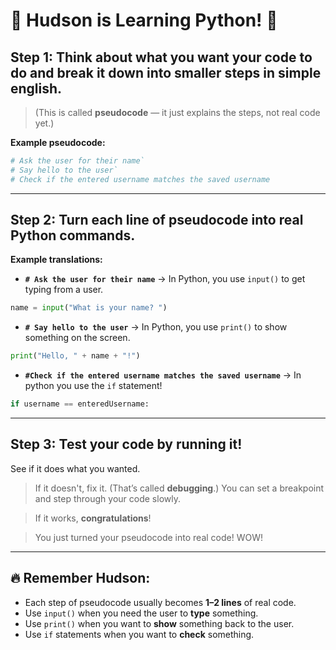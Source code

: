 # 🧠 Hudson is Learning Python! 🐍

## Step 1: Think about what you want your code to do and break it down into smaller steps in simple english.

> (This is called **pseudocode** — it just explains the steps, not real code yet.)

**Example pseudocode:**

```python
# Ask the user for their name`
# Say hello to the user`
# Check if the entered username matches the saved username
```

---

## Step 2: Turn each line of pseudocode into real Python commands.

**Example translations:**

- **`# Ask the user for their name`** → In Python, you use `input()` to get typing from a user.

```python
name = input("What is your name? ")
```

- **`# Say hello to the user`** → In Python, you use `print()` to show something on the screen.

```python
print("Hello, " + name + "!")
```

- **`#Check if the entered username matches the saved username`** -> In python you use the `if` statement!

```python
if username == enteredUsername:
```

---

## Step 3: Test your code by running it!

See if it does what you wanted.

> If it doesn't, fix it. (That’s called **debugging**.) You can set a breakpoint and step through your code slowly.

> If it works, **congratulations**!

> You just turned your pseudocode into real code! WOW!

---

## 🔥 Remember Hudson:

- Each step of pseudocode usually becomes **1–2 lines** of real code.
- Use `input()` when you need the user to **type** something.
- Use `print()` when you want to **show** something back to the user.
- Use `if` statements when you want to **check** something.
